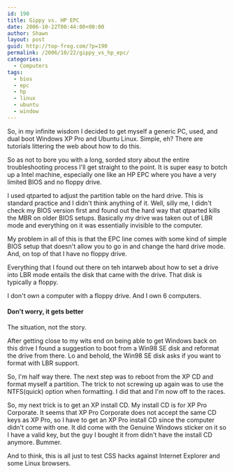 ```yaml
---
id: 190
title: Gippy vs. HP EPC
date: 2006-10-22T00:44:00+00:00
author: Shawn
layout: post
guid: http://top-frog.com/?p=190
permalink: /2006/10/22/gippy_vs_hp_epc/
categories:
  - Computers
tags:
  - bios
  - epc
  - hp
  - linux
  - ubuntu
  - window
---
```

So, in my infinite wisdom I decided to get myself a generic PC, used, and dual boot Windows XP Pro and Ubuntu Linux. Simple, eh? There are tutorials littering the web about how to do this.

So as not to bore you with a long, sorded story about the entire troubleshooting process I'll get straight to the point. It is super easy to botch up a Intel machine, especially one like an HP EPC where you have a very limited BIOS and no floppy drive.



I used qtparted to adjust the partition table on the hard drive. This is standard practice and I didn't think anything of it. Well, silly me, I didn't check my BIOS version first and found out the hard way that qtparted kills the MBR on older BIOS setups. Basically my drive was taken out of LBR mode and everything on it was essentially invisible to the computer.

My problem in all of this is that the EPC line comes with some kind of simple BIOS setup that doesn't allow you to go in and change the hard drive mode. And, on top of that I have no floppy drive.

Everything that I found out there on teh intarweb about how to set a drive into LBR mode entails the disk that came with the drive. That disk is typically a floppy. 

I don't own a computer with a floppy drive. And I own 6 computers.

#### Don't worry, it gets better

The situation, not the story.

After getting close to my wits end on being able to get Windows back on this drive I found a suggestion to boot from a Win98 SE disk and reformat the drive from there. Lo and behold, the Win98 SE disk asks if you want to format with LBR support. 

So, I'm half way there. The next step was to reboot from the XP CD and format myself a partition. The trick to not screwing up again was to use the NTFS(quick) option when formatting. I did that and I'm now off to the races.

So, my next trick is to get an XP install CD. My install CD is for XP Pro Corporate. It seems that XP Pro Corporate does not accept the same CD keys as XP Pro, so I have to get an XP Pro install CD since the computer didn't come with one. It did come with the Genuine Windows sticker on it so I have a valid key, but the guy I bought it from didn't have the install CD anymore. Bummer.

And to think, this is all just to test CSS hacks against Internet Explorer and some Linux browsers.